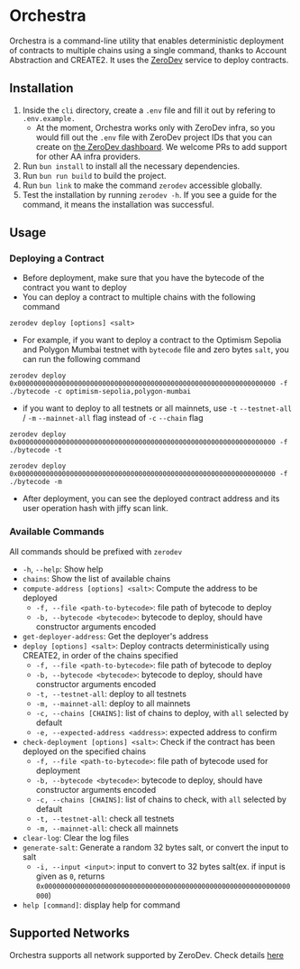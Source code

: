 # Orchestra

Orchestra is a command-line utility that enables deterministic deployment of contracts to multiple chains using a single command, thanks to Account Abstraction and CREATE2. It uses the [ZeroDev](https://zerodev.app) service to deploy contracts.

## Installation

1. Inside the `cli` directory, create a `.env` file and fill it out by refering to `.env.example.`
    - At the moment, Orchestra works only with ZeroDev infra, so you would fill out the `.env` file with ZeroDev project IDs that you can create on [the ZeroDev dashboard](https://dashboard.zerodev.app/).  We welcome PRs to add support for other AA infra providers.
2. Run `bun install` to install all the necessary dependencies.
3. Run `bun run build` to build the project.
4. Run `bun link` to make the command `zerodev` accessible globally.
5. Test the installation by running `zerodev -h`. If you see a guide for the command, it means the installation was successful.

## Usage

### Deploying a Contract

- Before deployment, make sure that you have the bytecode of the contract you want to deploy
- You can deploy a contract to multiple chains with the following command

```
zerodev deploy [options] <salt>
```

- For example, if you want to deploy a contract to the Optimism Sepolia and Polygon Mumbai testnet with `bytecode` file and zero bytes `salt`, you can run the following command

```
zerodev deploy 0x0000000000000000000000000000000000000000000000000000000000000000 -f ./bytecode -c optimism-sepolia,polygon-mumbai

```

- if you want to deploy to all testnets or all mainnets, use `-t` `--testnet-all` / `-m` `--mainnet-all` flag instead of `-c` `--chain` flag

```
zerodev deploy 0x0000000000000000000000000000000000000000000000000000000000000000 -f ./bytecode -t
```

```
zerodev deploy 0x0000000000000000000000000000000000000000000000000000000000000000 -f ./bytecode -m
```

- After deployment, you can see the deployed contract address and its user operation hash with jiffy scan link.

### Available Commands

All commands should be prefixed with `zerodev`

- `-h`, `--help`: Show help
- `chains`: Show the list of available chains
- `compute-address [options] <salt>`: Compute the address to be deployed
  - `-f, --file <path-to-bytecode>`: file path of bytecode to deploy
  - `-b, --bytecode <bytecode>`: bytecode to deploy, should have constructor arguments encoded
- `get-deployer-address`: Get the deployer's address
- `deploy [options] <salt>`: Deploy contracts deterministically using CREATE2, in order of the chains specified
  - `-f, --file <path-to-bytecode>`: file path of bytecode to deploy
  - `-b, --bytecode <bytecode>`: bytecode to deploy, should have constructor arguments encoded
  - `-t, --testnet-all`: deploy to all testnets
  - `-m, --mainnet-all`: deploy to all mainnets
  - `-c, --chains [CHAINS]`: list of chains to deploy, with `all` selected by default
  - `-e, --expected-address <address>`: expected address to confirm
- `check-deployment [options] <salt>`: Check if the contract has been deployed on the specified chains
  - `-f, --file <path-to-bytecode>`: file path of bytecode used for deployment
  - `-b, --bytecode <bytecode>`: bytecode to deploy, should have constructor arguments encoded
  - `-c, --chains [CHAINS]`: list of chains to check, with `all` selected by default
  - `-t, --testnet-all`: check all testnets
  - `-m, --mainnet-all`: check all mainnets
- `clear-log`: Clear the log files
- `generate-salt`: Generate a random 32 bytes salt, or convert the input to salt
  - `-i, --input <input>`: input to convert to 32 bytes salt(ex. if input is given as `0`, returns `0x0000000000000000000000000000000000000000000000000000000000000000`)
- `help [command]`: display help for command

## Supported Networks

Orchestra supports all network supported by ZeroDev. Check details [here](https://docs.zerodev.app/supported-networks)
